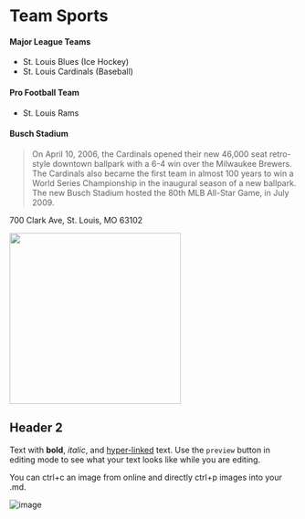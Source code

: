 # Team Sports

#### Major League Teams
- St. Louis Blues (Ice Hockey)
- St. Louis Cardinals (Baseball)

#### Pro Football Team
- St. Louis Rams

#### Busch Stadium

>On April 10, 2006, the Cardinals opened their new 46,000 seat retro-style downtown ballpark with a 6-4 win over the Milwaukee Brewers. The Cardinals also became the first team in almost 100 years to win a World Series Championship in the inaugural season of a new ballpark. The new Busch Stadium hosted the 80th MLB All-Star Game, in July 2009.

700 Clark Ave, St. Louis, MO 63102

<img src="https://user-images.githubusercontent.com/115127231/194351035-4dd89aa5-658a-4a15-9099-4f0883bd6ed4.png" width="300px">


## Header 2

Text with **bold**, _italic_, and [hyper-linked](https://ww2.amstat.org/meetings/wsds/2022/index.cfm) text. Use the `preview` button in editing mode to see what your text looks like while you are editing. 

You can ctrl+c an image from online and directly ctrl+p images into your .md. 

![image](https://user-images.githubusercontent.com/75965120/193682607-ecd7c869-8da9-427f-a127-246768618126.png)

